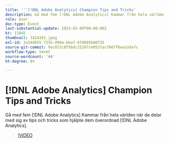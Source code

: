 ```yaml
---
title: '''[!DNL Adobe Analytics] Champion Tips and Tricks'
description: Gå med fem [!DNL Adobe Analytics] Kammar från hela världen när de delar med sig av tips och tricks som hjälpte dem överordnad [!DNL Adobe Analytics].
role: User
doc-type: Event
last-substantial-update: 2023-02-09T00:00:00Z
kt: 11845
thumbnail: 3414191.jpeg
exl-id: 3a344855-7335-499a-bba7-9f8605b60f35
source-git-commit: 9ac872c8f56dc25207ce0537acf007f6ea2a9a7c
workflow-type: tm+mt
source-wordcount: '44'
ht-degree: 0%

---
```


# [!DNL Adobe Analytics] Champion Tips and Tricks

Gå med fem [!DNL Adobe Analytics] Kammar från hela världen när de delar med sig av tips och tricks som hjälpte dem överordnad [!DNL Adobe Analytics].

>[!VIDEO](https://video.tv.adobe.com/v/3414191/?quality=12&learn=on)
